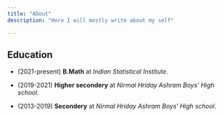 ```yaml
---
title: "About"
description: "Here I will mostly write about my self"

---
```



## Education 

- (2021-present) **B.Math** at *Indian Statistical Institute*.

- (2019-2021)    **Higher secondery** at *Nirmal Hriday Ashram Boys' High school*.

- (2013-2019)   **Secondery** at *Nirmal Hriday Ashram Boys' High school*.

